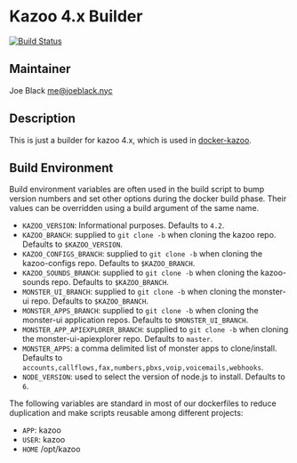 # Kazoo 4.x Builder
[![Build Status](https://travis-ci.org/telephoneorg/kazoo-builder.svg?branch=master)](https://travis-ci.org/telephoneorg/kazoo-builder)


## Maintainer
Joe Black <me@joeblack.nyc>


## Description
This is just a builder for kazoo 4.x, which is used in [docker-kazoo](https://github.com/telephoneorg/docker-kazoo).


## Build Environment
Build environment variables are often used in the build script to bump version numbers and set other options during the docker build phase.  Their values can be overridden using a build argument of the same name.

* `KAZOO_VERSION`: Informational purposes. Defaults to `4.2`.
* `KAZOO_BRANCH`: supplied to `git clone -b` when cloning the kazoo repo. Defaults to `$KAZOO_VERSION`.
* `KAZOO_CONFIGS_BRANCH`: supplied to `git clone -b` when cloning the kazoo-configs repo. Defaults to `$KAZOO_BRANCH`.
* `KAZOO_SOUNDS_BRANCH`: supplied to `git clone -b` when cloning the kazoo-sounds repo. Defaults to `$KAZOO_BRANCH`.
* `MONSTER_UI_BRANCH`: supplied to `git clone -b` when cloning the monster-ui repo. Defaults to `$KAZOO_BRANCH`.
* `MONSTER_APPS_BRANCH`: supplied to `git clone -b` when cloning the monster-ui application repos. Defaults to `$MONSTER_UI_BRANCH`.
* `MONSTER_APP_APIEXPLORER_BRANCH`: supplied to `git clone -b` when cloning the monster-ui-apiexplorer repo. Defaults to `master`.
* `MONSTER_APPS`: a comma delimited list of monster apps to clone/install.  Defaults to `accounts,callflows,fax,numbers,pbxs,voip,voicemails,webhooks`.
* `NODE_VERSION`: used to select the version of node.js to install. Defaults to `6`.

The following variables are standard in most of our dockerfiles to reduce duplication and make scripts reusable among different projects:

* `APP`: kazoo
* `USER`: kazoo
* `HOME` /opt/kazoo
